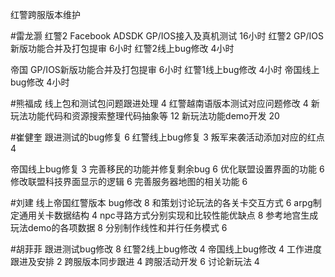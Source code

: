 红警跨服版本维护

#雷龙灏 
红警2 Facebook ADSDK GP/IOS接入及真机测试   16小时
红警2 GP/IOS新版功能合并及打包提审   6小时
红警2线上bug修改   4小时

帝国  GP/IOS新版功能合并及打包提审   6小时
红警1线上bug修改   4小时
帝国线上bug修改     4小时

#熊福成 
线上包和测试包问题跟进处理                                     4
红警越南语版本测试对应问题修改                              4
新玩法功能代码和资源搜索整理代码抽象等               12
新玩法功能demo开发                                                 20


#崔健奎 
跟进测试的bug修复  6
红警线上bug修复 3
叛军来袭活动添加对应的红点 4

帝国线上bug修复 3
完善移民的功能并修复剩余bug  6
优化联盟设置界面的功能  6
修改联盟科技界面显示的逻辑  6
完善服务器地图的相关功能  6

#刘建 
 线上帝国红警版本 bug修改  8
和策划讨论玩法的各关卡交互方式 6
arpg制定通用关卡数据结构  4
npc寻路方式分别实现和比较性能优缺点 8
 参考地宫生成玩法demo的各项数据 8
分别制作线性和并行任务模式 6

#胡菲菲 
跟进测试bug修改        8
红警2线上bug修改      4
帝国线上bug修改        4
工作进度跟进及安排   2
跨服版本同步跟进       4 
跨服活动开发              6
讨论新玩法                  4

